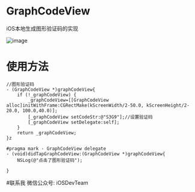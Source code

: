 # GraphCodeView
iOS本地生成图形验证码的实现

![image](https://github.com/shenAlexy/GraphCodeView/blob/master/GraphCodeView-demo/GraphCodeView-demo/效果图.png)

# 使用方法
    //图形验证码
    - (GraphCodeView *)graphCodeView{
        if (!_graphCodeView) {
            _graphCodeView=[[GraphCodeView alloc]initWithFrame:CGRectMake(kScreenWidth/2-50.0, kScreenHeight/2-20.0, 100.0,40.0)];
            [_graphCodeView setCodeStr:@"S3G9"];//设置验证码
            [_graphCodeView setDelegate:self];
        }
        return _graphCodeView;
    }z
    
    #pragma mark - GraphCodeView delegate
    - (void)didTapGraphCodeView:(GraphCodeView *)graphCodeView{
        NSLog(@"点击了图形验证码");
    
    }


#联系我
   微信公众号:  iOSDevTeam


